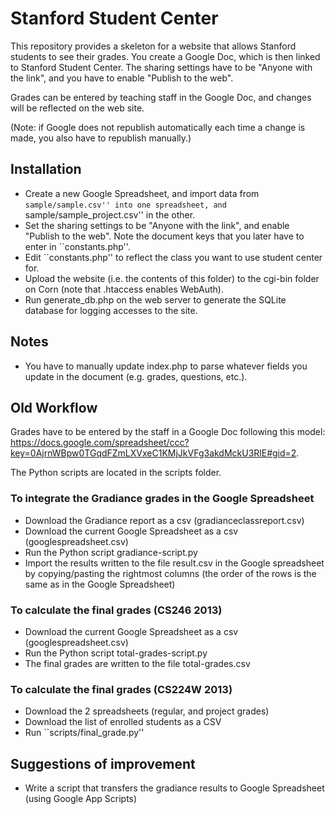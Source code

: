 Stanford Student Center
=======================

This repository provides a skeleton for a website that allows Stanford students to see their grades. You create a Google Doc, which is then linked to Stanford Student Center. The sharing settings have to be "Anyone with the link", and you have to enable "Publish to the web".

Grades can be entered by teaching staff in the Google Doc, and changes will be reflected on the web site.

(Note: if Google does not republish automatically each time a change is made, you also have to republish manually.)

## Installation
- Create a new Google Spreadsheet, and import data from ``sample/sample.csv'' into one spreadsheet, and ``sample/sample_project.csv'' in the other.
- Set the sharing settings to be "Anyone with the link", and enable "Publish to the web". Note the document keys that you later have to enter in ``constants.php''.
- Edit ``constants.php'' to reflect the class you want to use student center for.
- Upload the website (i.e. the contents of this folder) to the cgi-bin folder on Corn (note that .htaccess enables WebAuth).
- Run generate_db.php on the web server to generate the SQLite database for logging accesses to the site.

## Notes
- You have to manually update index.php to parse whatever fields you update in the document (e.g. grades, questions, etc.).

## Old Workflow
Grades have to be entered by the staff in a Google Doc following this model: https://docs.google.com/spreadsheet/ccc?key=0AjrnWBpw0TGqdFZmLXVxeC1KMjJkVFg3akdMckU3RlE#gid=2. 

The Python scripts are located in the scripts folder.
### To integrate the Gradiance grades in the Google Spreadsheet
- Download the Gradiance report as a csv (gradianceclassreport.csv)
- Download the current Google Spreadsheet as a csv (googlespreadsheet.csv)
- Run the Python script gradiance-script.py
- Import the results written to the file result.csv in the Google spreadsheet by copying/pasting the rightmost columns (the order of the rows is the same as in the Google Spreadsheet)

### To calculate the final grades (CS246 2013)
- Download the current Google Spreadsheet as a csv (googlespreadsheet.csv)
- Run the Python script total-grades-script.py
- The final grades are written to the file total-grades.csv

### To calculate the final grades (CS224W 2013)
- Download the 2 spreadsheets (regular, and project grades)
- Download the list of enrolled students as a CSV
- Run ``scripts/final_grade.py''

## Suggestions of improvement
- Write a script that transfers the gradiance results to Google Spreadsheet (using Google App Scripts)

